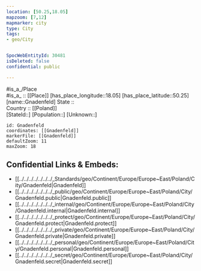 ```yaml
---
location: [50.25,18.05] 
mapzoom: [7,12] 
mapmarker: city 
type: City
tags:
- geo/City


SpocWebEntityId: 30481
isDeleted: false
confidential: public

---
```

#is_a_/Place  
#is_a_ :: [[Place]] 
[has_place_longitude::18.05] 
[has_place_latitude::50.25] 
[name::Gnadenfeld] 
State ::  
Country :: [[Poland]]  
[StateId::] 
[Population::] 
[Unknown::] 


```leaflet
id: Gnadenfeld
coordinates: [[Gnadenfeld]] 
markerFile: [[Gnadenfeld]] 
defaultZoom: 11 
maxZoom: 18
```


## Confidential Links & Embeds: 
- [[../../../../../../../_Standards/geo/Continent/Europe/Europe~East/Poland/City/Gnadenfeld|Gnadenfeld]] 
- [[../../../../../../../_public/geo/Continent/Europe/Europe~East/Poland/City/Gnadenfeld.public|Gnadenfeld.public]] 
- [[../../../../../../../_internal/geo/Continent/Europe/Europe~East/Poland/City/Gnadenfeld.internal|Gnadenfeld.internal]] 
- [[../../../../../../../_protect/geo/Continent/Europe/Europe~East/Poland/City/Gnadenfeld.protect|Gnadenfeld.protect]] 
- [[../../../../../../../_private/geo/Continent/Europe/Europe~East/Poland/City/Gnadenfeld.private|Gnadenfeld.private]] 
- [[../../../../../../../_personal/geo/Continent/Europe/Europe~East/Poland/City/Gnadenfeld.personal|Gnadenfeld.personal]] 
- [[../../../../../../../_secret/geo/Continent/Europe/Europe~East/Poland/City/Gnadenfeld.secret|Gnadenfeld.secret]] 
